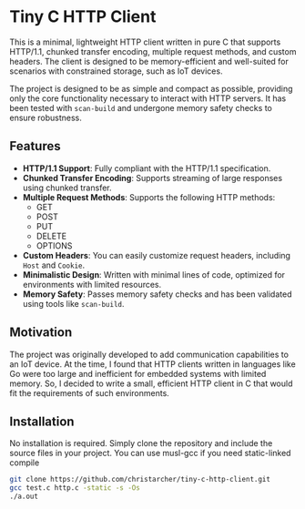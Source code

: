 # Tiny C HTTP Client

This is a minimal, lightweight HTTP client written in pure C that supports HTTP/1.1, chunked transfer encoding, multiple request methods, and custom headers. The client is designed to be memory-efficient and well-suited for scenarios with constrained storage, such as IoT devices.

The project is designed to be as simple and compact as possible, providing only the core functionality necessary to interact with HTTP servers. It has been tested with `scan-build` and undergone memory safety checks to ensure robustness.

## Features

- **HTTP/1.1 Support**: Fully compliant with the HTTP/1.1 specification.
- **Chunked Transfer Encoding**: Supports streaming of large responses using chunked transfer.
- **Multiple Request Methods**: Supports the following HTTP methods:
  - GET
  - POST
  - PUT
  - DELETE
  - OPTIONS
- **Custom Headers**: You can easily customize request headers, including `Host` and `Cookie`.
- **Minimalistic Design**: Written with minimal lines of code, optimized for environments with limited resources.
- **Memory Safety**: Passes memory safety checks and has been validated using tools like `scan-build`.

## Motivation

The project was originally developed to add communication capabilities to an IoT device. At the time, I found that HTTP clients written in languages like Go were too large and inefficient for embedded systems with limited memory. So, I decided to write a small, efficient HTTP client in C that would fit the requirements of such environments.

## Installation

No installation is required. Simply clone the repository and include the source files in your project.
You can use musl-gcc if you need static-linked compile

```bash
git clone https://github.com/christarcher/tiny-c-http-client.git
gcc test.c http.c -static -s -Os
./a.out
